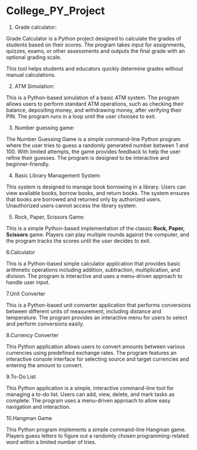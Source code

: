# College_PY_Project

1. Grade calculator:

Grade Calculator is a Python project designed to calculate the grades of students based on their scores. The program takes input for assignments, quizzes, exams, or other assessments and outputs the final grade with an optional grading scale.

This tool helps students and educators quickly determine grades without manual calculations.


2. ATM Simulation:

This is a Python-based simulation of a basic ATM system. The program allows users to perform standard ATM operations, such as checking their balance, depositing money, and withdrawing money, after verifying their PIN. The program runs in a loop until the user chooses to exit.

3. Number guessing game:

The Number Guessing Game is a simple command-line Python program where the user tries to guess a randomly generated number between 1 and 100. With limited attempts, the game provides feedback to help the user refine their guesses. The program is designed to be interactive and beginner-friendly.

4. Basic Library Management System:


This system is designed to manage book borrowing in a library. Users can view available books, borrow books, and return books. The system ensures that books are borrowed and returned only by authorized users. Unauthorized users cannot access the library system.

5. Rock, Paper, Scissors Game:

This is a simple Python-based implementation of the classic **Rock, Paper, Scissors** game. Players can play multiple rounds against the computer, and the program tracks the scores until the user decides to exit.

6.Calculator 

This is a Python-based simple calculator application that provides basic arithmetic operations including addition, subtraction, multiplication, and division. The program is interactive and uses a menu-driven approach to handle user input.

7.Unit Converter 

This is a Python-based unit converter application that performs conversions between different units of measurement, including distance and temperature. The program provides an interactive menu for users to select and perform conversions easily.

8.Currency Converter 

This Python application allows users to convert amounts between various currencies using predefined exchange rates. The program features an interactive console interface for selecting source and target currencies and entering the amount to convert.

9.To-Do List 

This Python application is a simple, interactive command-line tool for managing a to-do list. Users can add, view, delete, and mark tasks as complete. The program uses a menu-driven approach to allow easy navigation and interaction.

10.Hangman Game

This Python program implements a simple command-line Hangman game. Players guess letters to figure out a randomly chosen programming-related word within a limited number of tries.
